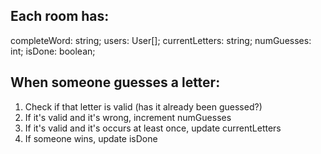 


## Each room has:
completeWord: string;
users: User[];
currentLetters: string;
numGuesses: int;
isDone: boolean;


## When someone guesses a letter:
1. Check if that letter is valid (has it already been guessed?)
2. If it's valid and it's wrong, increment numGuesses
3. If it's valid and it's occurs at least once, update currentLetters
4. If someone wins, update isDone




